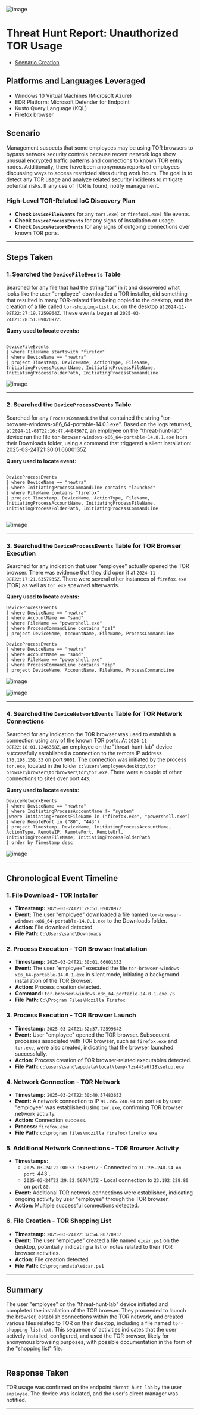  ![image](https://github.com/user-attachments/assets/a4ad0cc4-1c10-46ab-9531-762eb2db0afb)


# Threat Hunt Report: Unauthorized TOR Usage
- [Scenario Creation](https://github.com/joshmadakor0/threat-hunting-scenario-tor/blob/main/threat-hunting-scenario-tor-event-creation.md)

## Platforms and Languages Leveraged
- Windows 10 Virtual Machines (Microsoft Azure)
- EDR Platform: Microsoft Defender for Endpoint
- Kusto Query Language (KQL)
- Firefox browser

##  Scenario

Management suspects that some employees may be using TOR browsers to bypass network security controls because recent network logs show unusual encrypted traffic patterns and connections to known TOR entry nodes. Additionally, there have been anonymous reports of employees discussing ways to access restricted sites during work hours. The goal is to detect any TOR usage and analyze related security incidents to mitigate potential risks. If any use of TOR is found, notify management.

### High-Level TOR-Related IoC Discovery Plan

- **Check `DeviceFileEvents`** for any `tor(.exe)` or `firefox(.exe)` file events.
- **Check `DeviceProcessEvents`** for any signs of installation or usage.
- **Check `DeviceNetworkEvents`** for any signs of outgoing connections over known TOR ports.

---

## Steps Taken

### 1. Searched the `DeviceFileEvents` Table

Searched for any file that had the string "tor" in it and discovered what looks like the user "employee" downloaded a TOR installer, did something that resulted in many TOR-related files being copied to the desktop, and the creation of a file called `tor-shopping-list.txt` on the desktop at `2024-11-08T22:27:19.7259964Z`. These events began at `2025-03-24T21:28:51.0902097Z`.

**Query used to locate events:**

```kql

DeviceFileEvents
| where FileName startswith "firefox"
| where DeviceName == "newtra"
| project Timestamp, DeviceName, ActionType, FileName, InitiatingProcessAccountName, InitiatingProcessFileName, InitiatingProcessFolderPath, InitiatingProcessCommandLine
```
![image](https://github.com/user-attachments/assets/5e06eb78-2891-409e-bdd4-0a6e2fedf499)


---

### 2. Searched the `DeviceProcessEvents` Table

Searched for any `ProcessCommandLine` that contained the string "tor-browser-windows-x86_64-portable-14.0.1.exe". Based on the logs returned, at `2024-11-08T22:16:47.4484567Z`, an employee on the "threat-hunt-lab" device ran the file `tor-browser-windows-x86_64-portable-14.0.1.exe` from their Downloads folder, using a command that triggered a silent installation:  2025-03-24T21:30:01.6600135Z

**Query used to locate event:**

```kql

DeviceProcessEvents
| where DeviceName == "newtra"
| where InitiatingProcessCommandLine contains "launched"
| where FileName contains "firefox"
| project Timestamp, DeviceName, ActionType, FileName, InitiatingProcessAccountName, InitiatingProcessFileName, InitiatingProcessFolderPath, InitiatingProcessCommandLine
 
```
![image](https://github.com/user-attachments/assets/d467e8a1-8af3-4163-a6c7-b3dc52c6a8e5)


---

### 3. Searched the `DeviceProcessEvents` Table for TOR Browser Execution

Searched for any indication that user "employee" actually opened the TOR browser. There was evidence that they did open it at `2024-11-08T22:17:21.6357935Z`. There were several other instances of `firefox.exe` (TOR) as well as `tor.exe` spawned afterwards.

**Query used to locate events:**

```kql
DeviceProcessEvents
| where DeviceName == "newtra" 
| where AccountName == "sand"                                                                                
| where FileName == "powershell.exe"
| where ProcessCommandLine contains "ps1"                                                              
| project DeviceName, AccountName, FileName, ProcessCommandLine

DeviceProcessEvents
| where DeviceName == "newtra" 
| where AccountName == "sand"                                                                                
| where FileName == "powershell.exe"
| where ProcessCommandLine contains "zip"                                                              
| project DeviceName, AccountName, FileName, ProcessCommandLine

```
![image](https://github.com/user-attachments/assets/9517c3d6-cb51-4617-9b72-ab22e7415414)

![image](https://github.com/user-attachments/assets/1999823a-1e12-4f89-aa54-72d8633496d8)

---

### 4. Searched the `DeviceNetworkEvents` Table for TOR Network Connections

Searched for any indication the TOR browser was used to establish a connection using any of the known TOR ports. At `2024-11-08T22:18:01.1246358Z`, an employee on the "threat-hunt-lab" device successfully established a connection to the remote IP address `176.198.159.33` on port `9001`. The connection was initiated by the process `tor.exe`, located in the folder `c:\users\employee\desktop\tor browser\browser\torbrowser\tor\tor.exe`. There were a couple of other connections to sites over port `443`.

**Query used to locate events:**

```kql
DeviceNetworkEvents  
| where DeviceName == "newtra"  
| where InitiatingProcessAccountName != "system" 
|where InitiatingProcessFileName in ("firefox.exe", "powershell.exe")
| where RemotePort in ("80", "443")
| project Timestamp, DeviceName, InitiatingProcessAccountName, ActionType, RemoteIP, RemotePort, RemoteUrl, InitiatingProcessFileName, InitiatingProcessFolderPath  
| order by Timestamp desc
```
![image](https://github.com/user-attachments/assets/50f8d756-b59d-4c83-a886-0e6cf9e8ceef)



---

## Chronological Event Timeline 

### 1. File Download - TOR Installer

- **Timestamp:** `2025-03-24T21:28:51.0902097Z`
- **Event:** The user "employee" downloaded a file named `tor-browser-windows-x86_64-portable-14.0.1.exe` to the Downloads folder.
- **Action:** File download detected.
- **File Path:** `C:\Users\sand\Downloads`

### 2. Process Execution - TOR Browser Installation

- **Timestamp:** `2025-03-24T21:30:01.6600135Z`
- **Event:** The user "employee" executed the file `tor-browser-windows-x86_64-portable-14.0.1.exe` in silent mode, initiating a background installation of the TOR Browser.
- **Action:** Process creation detected.
- **Command:** `tor-browser-windows-x86_64-portable-14.0.1.exe /S`
- **File Path:** `C:\Program Files\Mozilla Firefox`

### 3. Process Execution - TOR Browser Launch

- **Timestamp:** `2025-03-24T21:32:37.7259964Z`
- **Event:** User "employee" opened the TOR browser. Subsequent processes associated with TOR browser, such as `firefox.exe` and `tor.exe`, were also created, indicating that the browser launched successfully.
- **Action:** Process creation of TOR browser-related executables detected.
- **File Path:** `c:\users\sand\appdata\local\temp\7zs443a6f18\setup.exe`

### 4. Network Connection - TOR Network

- **Timestamp:** `2025-03-24T22:30:40.5748365Z`
- **Event:** A network connection to IP `91.195.240.94` on port `80` by user "employee" was established using `tor.exe`, confirming TOR browser network activity.
- **Action:** Connection success.
- **Process:** `firefox.exe`
- **File Path:** `c:\program files\mozilla firefox\firefox.exe`

### 5. Additional Network Connections - TOR Browser Activity

- **Timestamps:**
  - `2025-03-24T22:30:53.1543691Z` - Connected to `91.195.240.94 on port `443`.
  - `2025-03-24T22:29:22.5670717Z` - Local connection to `23.192.228.80` on port `80`.
- **Event:** Additional TOR network connections were established, indicating ongoing activity by user "employee" through the TOR browser.
- **Action:** Multiple successful connections detected.

### 6. File Creation - TOR Shopping List

- **Timestamp:** `2025-03-24T22:37:54.8077093Z`
- **Event:** The user "employee" created a file named `eicar.ps1` on the desktop, potentially indicating a list or notes related to their TOR browser activities.
- **Action:** File creation detected.
- **File Path:** `C:\programdata\eicar.ps1`

---

## Summary

The user "employee" on the "threat-hunt-lab" device initiated and completed the installation of the TOR browser. They proceeded to launch the browser, establish connections within the TOR network, and created various files related to TOR on their desktop, including a file named `tor-shopping-list.txt`. This sequence of activities indicates that the user actively installed, configured, and used the TOR browser, likely for anonymous browsing purposes, with possible documentation in the form of the "shopping list" file.

---

## Response Taken

TOR usage was confirmed on the endpoint `threat-hunt-lab` by the user `employee`. The device was isolated, and the user's direct manager was notified.

---
